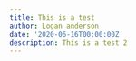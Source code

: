 ```yaml
---
title: This is a test
author: Logan anderson
date: '2020-06-16T00:00:00Z'
description: This is a test 2
---
```

